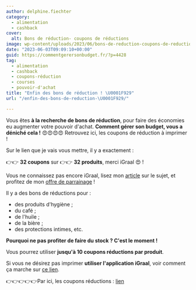 ```yaml
---
author: delphine.fiechter
category:
  - alimentation
  - cashback
cover:
  alt: Bons de réduction- coupons de réductions
image: wp-content/uploads/2023/06/bons-de-reduction-coupons-de-reduction-1.png
date: "2023-06-03T09:09:10+00:00"
guid: https://commentgerersonbudget.fr/?p=4428
tag:
  - alimentation
  - cashback
  - coupons-réduction
  - courses
  - pouvoir-d'achat
title: "Enfin des bons de réduction ! \U0001F929"
url: "/enfin-des-bons-de-reduction-\U0001F929/"

---
```

Vous êtes **à la recherche de bons de réduction**, pour faire des économies eu augmenter votre pouvoir d'achat. **Comment gérer son budget, vous a déniché cela !** 😍😍😍😍 Retrouvez ici, les coupons de réduction à imprimer !

Sur le lien que je vais vous mettre, il y a exactement :

👉👉 **32 coupons** sur 👉👉 **32 produits**, merci iGraal 😍 !

Vous ne connaissez pas encore iGraal, lisez mon [article](https://commentgerersonbudget.fr/etre-recompense-pour-avoir-depense-igraal/ "article") sur le sujet, et profitez de mon [offre de parrainage](https://fr.igraal.com/parrainage?parrain=AG_5e9b4975de6cb "offre de parrainage") !

Il y a des bons de réductions pour :

- des produits d'hygiène ;
- du café ;
- de l'huile ;
- de la bière ;
- des protections intimes, etc.

**Pourquoi ne pas profiter de faire du stock ? C'est le moment !**

Vous pourrez utiliser **jusqu'à 10 coupons réductions par produit**.

Si vous ne désirez pas imprimer **utiliser l'application iGraal**, voir comment ça marche sur [ce lien](https://fr.igraal.com/igraal-market "ce lien").

👉👉👉👉👉Par ici, les coupons réductions : [lien](https://fr.igraal.com/coupon-imprimer/ "lien")
